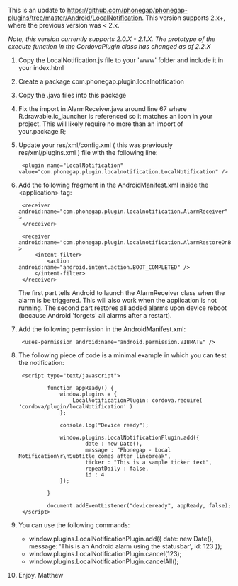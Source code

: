 This is an update to https://github.com/phonegap/phonegap-plugins/tree/master/Android/LocalNotification. This version supports 2.x+, where the previous version was &lt; 2.x.

*Note, this version currently supports 2.0.X - 2.1.X. The prototype of the execute function in the CordovaPlugin class has changed as of 2.2.X*

1. Copy the LocalNotification.js file to your 'www' folder and include it in your index.html
2. Create a package com.phonegap.plugin.localnotification
3. Copy the .java files into this package
4. Fix the import in AlarmReceiver.java around line 67 where R.drawable.ic_launcher is referenced so it matches an icon in your project. This will likely require no more than an import of your.package.R;
5. Update your res/xml/config.xml ( this was previously res/xml/plugins.xml ) file with the following line:

        <plugin name="LocalNotification" value="com.phonegap.plugin.localnotification.LocalNotification" />

6. Add the following fragment in the AndroidManifest.xml inside the &lt;application&gt; tag:

        <receiver android:name="com.phonegap.plugin.localnotification.AlarmReceiver" >
        </receiver>
		
        <receiver android:name="com.phonegap.plugin.localnotification.AlarmRestoreOnBoot" >
            <intent-filter>
                <action android:name="android.intent.action.BOOT_COMPLETED" />
            </intent-filter>
        </receiver>
    
    The first part tells Android to launch the AlarmReceiver class when the alarm is be triggered. This will also work when the application is not running.
	The second part restores all added alarms upon device reboot (because Android 'forgets' all alarms after a restart).

7. Add the following permission in the AndroidManifest.xml:

        <uses-permission android:name="android.permission.VIBRATE" />
	
8. The following piece of code is a minimal example in which you can test the notification:

      	<script type="text/javascript">

                function appReady() {
                	window.plugins = {
			        	LocalNotificationPlugin: cordova.require( 'cordova/plugin/localNotification' )
			        };
                        
                    console.log("Device ready");
                    
                    window.plugins.LocalNotificationPlugin.add({
                            date : new Date(),
                            message : "Phonegap - Local Notification\r\nSubtitle comes after linebreak",
                            ticker : "This is a sample ticker text",
                            repeatDaily : false,
                            id : 4
                    });
                      
                }

                document.addEventListener("deviceready", appReady, false);
        </script>
		
9. You can use the following commands:

	- window.plugins.LocalNotificationPlugin.add({ date: new Date(), message: 'This is an Android alarm using the statusbar', id: 123 });
	- window.plugins.LocalNotificationPlugin.cancel(123); 
	- window.plugins.LocalNotificationPlugin.cancelAll();
		
10. Enjoy. Matthew
